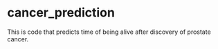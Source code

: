 # cancer_prediction
This is code that predicts time of being alive after discovery of prostate cancer.
